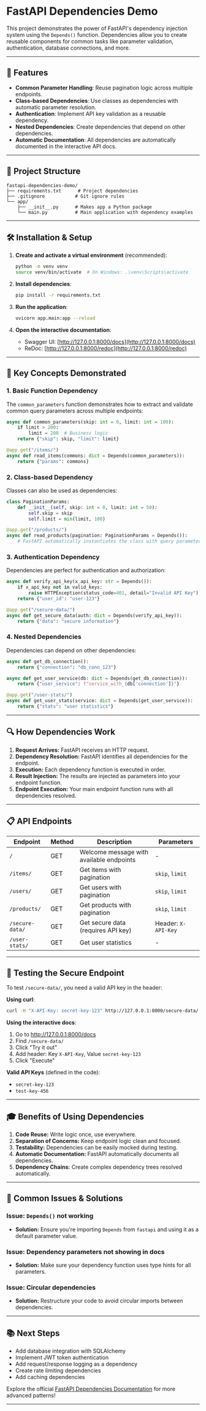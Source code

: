 # FastAPI Dependencies Demo

This project demonstrates the power of FastAPI's dependency injection system using the `Depends()` function. Dependencies allow you to create reusable components for common tasks like parameter validation, authentication, database connections, and more.

---

## 🚀 Features

- **Common Parameter Handling**: Reuse pagination logic across multiple endpoints.
- **Class-based Dependencies**: Use classes as dependencies with automatic parameter resolution.
- **Authentication**: Implement API key validation as a reusable dependency.
- **Nested Dependencies**: Create dependencies that depend on other dependencies.
- **Automatic Documentation**: All dependencies are automatically documented in the interactive API docs.

---

## 📁 Project Structure

```
fastapi-dependencies-demo/
├── requirements.txt      # Project dependencies
├── .gitignore           # Git ignore rules
└── app/
    ├── __init__.py      # Makes app a Python package
    └── main.py          # Main application with dependency examples
```

---

## 🛠️ Installation & Setup

1. **Create and activate a virtual environment** (recommended):

    ```bash
    python -m venv venv
    source venv/bin/activate  # On Windows: .\venv\Scripts\activate
    ```

2. **Install dependencies**:

    ```bash
    pip install -r requirements.txt
    ```

3. **Run the application**:

    ```bash
    uvicorn app.main:app --reload
    ```

4. **Open the interactive documentation**:
    - Swagger UI: [http://127.0.0.1:8000/docs](http://127.0.0.1:8000/docs)
    - ReDoc: [http://127.0.0.1:8000/redoc](http://127.0.0.1:8000/redoc)

---

## 🎯 Key Concepts Demonstrated

### 1. Basic Function Dependency

The `common_parameters` function demonstrates how to extract and validate common query parameters across multiple endpoints:

```python
async def common_parameters(skip: int = 0, limit: int = 100):
    if limit > 200:
        limit = 200  # Business logic
    return {"skip": skip, "limit": limit}

@app.get("/items/")
async def read_items(commons: dict = Depends(common_parameters)):
    return {"params": commons}
```

### 2. Class-based Dependency

Classes can also be used as dependencies:

```python
class PaginationParams:
    def __init__(self, skip: int = 0, limit: int = 50):
        self.skip = skip
        self.limit = min(limit, 100)

@app.get("/products/")
async def read_products(pagination: PaginationParams = Depends()):
    # FastAPI automatically instantiates the class with query parameters
```

### 3. Authentication Dependency

Dependencies are perfect for authentication and authorization:

```python
async def verify_api_key(x_api_key: str = Depends()):
    if x_api_key not in valid_keys:
        raise HTTPException(status_code=401, detail="Invalid API Key")
    return {"user_id": "user-123"}

@app.get("/secure-data/")
async def get_secure_data(auth: dict = Depends(verify_api_key)):
    return {"data": "secure information"}
```

### 4. Nested Dependencies

Dependencies can depend on other dependencies:

```python
async def get_db_connection():
    return {"connection": "db_conn_123"}

async def get_user_service(db: dict = Depends(get_db_connection)):
    return {"user_service": f"service_with_{db['connection']}"}

@app.get("/user-stats/")
async def get_user_stats(service: dict = Depends(get_user_service)):
    return {"stats": "user statistics"}
```

---

## 🔍 How Dependencies Work

1. **Request Arrives:** FastAPI receives an HTTP request.
2. **Dependency Resolution:** FastAPI identifies all dependencies for the endpoint.
3. **Execution:** Each dependency function is executed in order.
4. **Result Injection:** The results are injected as parameters into your endpoint function.
5. **Endpoint Execution:** Your main endpoint function runs with all dependencies resolved.

---

## 📋 API Endpoints

| Endpoint        | Method | Description                               | Parameters         |
|-----------------|--------|-------------------------------------------|--------------------|
| `/`             | GET    | Welcome message with available endpoints  | -                  |
| `/items/`       | GET    | Get items with pagination                 | `skip`, `limit`    |
| `/users/`       | GET    | Get users with pagination                 | `skip`, `limit`    |
| `/products/`    | GET    | Get products with pagination              | `skip`, `limit`    |
| `/secure-data/` | GET    | Get secure data (requires API key)        | Header: `X-API-Key`|
| `/user-stats/`  | GET    | Get user statistics                       | -                  |

---

## 🔐 Testing the Secure Endpoint

To test `/secure-data/`, you need a valid API key in the header:

**Using curl**:
```bash
curl -H "X-API-Key: secret-key-123" http://127.0.0.1:8000/secure-data/
```

**Using the interactive docs**:
1. Go to http://127.0.0.1:8000/docs
2. Find `/secure-data/`
3. Click "Try it out"
4. Add header: Key `X-API-Key`, Value `secret-key-123`
5. Click "Execute"

**Valid API Keys** (defined in the code):
- `secret-key-123`
- `test-key-456`

---

## 🎓 Benefits of Using Dependencies

1. **Code Reuse:** Write logic once, use everywhere.
2. **Separation of Concerns:** Keep endpoint logic clean and focused.
3. **Testability:** Dependencies can be easily mocked during testing.
4. **Automatic Documentation:** FastAPI automatically documents all dependencies.
5. **Dependency Chains:** Create complex dependency trees resolved automatically.

---

## 🚨 Common Issues & Solutions

### Issue: `Depends()` not working
- **Solution:** Ensure you're importing `Depends` from `fastapi` and using it as a default parameter value.

### Issue: Dependency parameters not showing in docs
- **Solution:** Make sure your dependency function uses type hints for all parameters.

### Issue: Circular dependencies
- **Solution:** Restructure your code to avoid circular imports between dependencies.

---

## 📚 Next Steps

- Add database integration with SQLAlchemy
- Implement JWT token authentication
- Add request/response logging as a dependency
- Create rate limiting dependencies
- Add caching dependencies

Explore the official [FastAPI Dependencies Documentation](https://fastapi.tiangolo.com/tutorial/dependencies/) for more advanced patterns!

---
